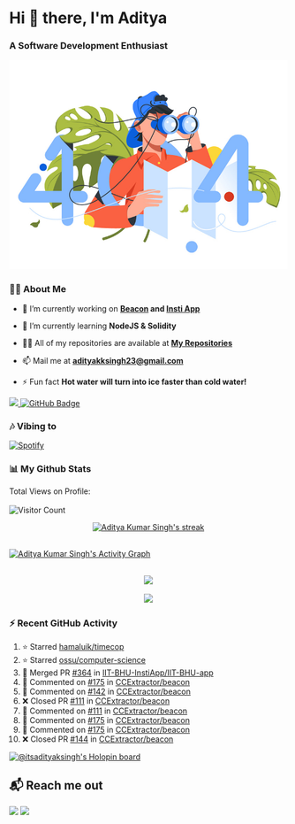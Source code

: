 <h1 align="left"> Hi 👋 there, I'm Aditya</h1>
<!-- <p align="center">
    
[![Typing SVG](https://readme-typing-svg.herokuapp.com?color=%2336BCF7&size=40&center=true&lines=Hi+There!;I'm+Aditya)](https://git.io/typing-svg)
    
</p> -->
<h3 align="left">A Software Development Enthusiast</h3>
<img src="./aditya-home.jpg" />

### 🙋‍♂️ About Me

- 🔭 I’m currently working on **[Beacon](https://github.com/CCExtractor/beacon) and [Insti App](https://github.com/IIT-BHU-InstiApp/IIT-BHU-app)**

- 🌱 I’m currently learning **NodeJS & Solidity**

- 👨‍💻 All of my repositories are available at **[My Repositories](https://github.com/ItsAdityaKSingh?tab=repositories)**

- 📫 Mail me at **adityakksingh23@gmail.com**

- ⚡ Fun fact **Hot water will turn into ice faster than cold water!**


<p align="left">
<a href="https://github.com/ItsAdityaKSingh/github-profile-views-counter">
    <img src="https://komarev.com/ghpvc/?username=itsadityaksingh">
</a> <a href="https://github.com/itsadityaksingh?tab=followers"><img src="https://img.shields.io/github/followers/itsadityaksingh?label=Followers&style=social" alt="GitHub Badge"></a>
</p>
  
### 🎶 Vibing to
[![Spotify](https://spotify-live.vercel.app/api/spotify)](https://open.spotify.com/artist/6VuMaDnrHyPL1p4EHjYLi7?si=3cl_3ZkyRLWj-AUGzT867g)

### 📊 My Github Stats

Total Views on Profile:<br><br>
![Visitor Count](https://profile-counter.glitch.me/itsadityaksingh/count.svg)
<!-- [![𝚝𝚛𝚘𝚙𝚑𝚢](https://github-profile-trophy.vercel.app/?username=ItsAdityaKSingh&column=8&margin-w=15&margin-h=15&no-bg=true&no-frame=true&theme=juicyfresh)](https://github.com/ItsAdityaKSingh)

<p align="center">
  <a>
    <img height="150" width="150" src="https://github.com/JayantGoel001/JayantGoel001/blob/master/PNG/left.png">
    <img align="center" src="https://github-readme-streak-stats.herokuapp.com/?user=ItsAdityaKSingh&theme=dark&hide_border=true"/>
    <img height="150" width="150" src="https://github.com/JayantGoel001/JayantGoel001/blob/master/PNG/right.png">
  </a>
</p> -->

<p align="center">
    <a href="https://github.com/itsadityaksingh/github-readme-streak-stats">
        <img title="🔥 Get streak stats for your profile at git.io/streak-stats" alt="Aditya Kumar Singh's streak" src="https://github-readme-streak-stats.herokuapp.com/?user=ItsAdityaKSingh&theme=highcontrast&hide_border=true&background=0D1117"/>
    </a>
</p>



<br/>
<a href="https://github.com/kailash360/github-readme-activity-graph"><img alt="Aditya Kumar Singh's Activity Graph" src="https://activity-graph.herokuapp.com/graph?username=itsadityaksingh&bg_color=0D1117&color=FF8539&line=FF8539&point=FFFFFF&hide_border=true" /></a>
<br/>
<br/>
<p align="center"><img src="https://github-readme-stats.vercel.app/api/top-langs/?username=itsadityaksingh&layout=compact"/></p>
<p align="center"><img src="https://github-readme-stats.vercel.app/api?username=ItsAdityaKSingh&show_icons=true&theme=swift" /></p>

### ⚡ Recent GitHub Activity
<!--RECENT_ACTIVITY:start-->
1. ⭐ Starred [hamaluik/timecop](https://github.com/hamaluik/timecop)<br>
2. ⭐ Starred [ossu/computer-science](https://github.com/ossu/computer-science)<br>
3. 🎉 Merged PR [#364](https://github.com/IIT-BHU-InstiApp/IIT-BHU-app/pull/364) in [IIT-BHU-InstiApp/IIT-BHU-app](https://github.com/IIT-BHU-InstiApp/IIT-BHU-app)<br>
4. 💬 Commented on [#175](https://github.com/CCExtractor/beacon/pull/175#issuecomment-1347812251) in [CCExtractor/beacon](https://github.com/CCExtractor/beacon)<br>
5. 💬 Commented on [#142](https://github.com/CCExtractor/beacon/pull/142#issuecomment-1343275985) in [CCExtractor/beacon](https://github.com/CCExtractor/beacon)<br>
6. ❌ Closed PR [#111](https://github.com/CCExtractor/beacon/pull/111) in [CCExtractor/beacon](https://github.com/CCExtractor/beacon)<br>
7. 💬 Commented on [#111](https://github.com/CCExtractor/beacon/pull/111#issuecomment-1343266053) in [CCExtractor/beacon](https://github.com/CCExtractor/beacon)<br>
8. 💬 Commented on [#175](https://github.com/CCExtractor/beacon/pull/175#issuecomment-1343261049) in [CCExtractor/beacon](https://github.com/CCExtractor/beacon)<br>
9. 💬 Commented on [#175](https://github.com/CCExtractor/beacon/pull/175#discussion_r1043746672) in [CCExtractor/beacon](https://github.com/CCExtractor/beacon)<br>
10. ❌ Closed PR [#144](https://github.com/CCExtractor/beacon/pull/144) in [CCExtractor/beacon](https://github.com/CCExtractor/beacon)<br>
<!--RECENT_ACTIVITY:end-->

[![@itsadityaksingh's Holopin board](https://holopin.me/itsadityaksingh)](https://holopin.io/@itsadityaksingh)



## 📬 Reach me out
<p align="left">
<a href = "https://www.linkedin.com/in/itsadityaksingh/"><img src="https://img.icons8.com/fluent/48/000000/linkedin.png"/></a>
<a href = "https://www.instagram.com/itsadityaksingh/"><img src="https://img.icons8.com/fluent/48/000000/instagram-new.png"/></a>
</p>
